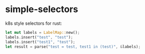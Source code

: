 # simple-selectors

k8s style selectors for rust:

```rust
let mut labels = LabelMap::new();
labels.insert("test", "test");
labels.insert("test1", "test");
let result = parse("test = test, test1 in (test)", &labels);
```